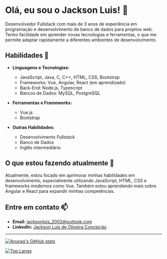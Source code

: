 # Olá, eu sou o Jackson Luis! 👋

Desenvolvedor Fullstack com mais de 3 anos de experiência em programação e desenvolvimento de banco de dados para projetos web. Tenho facilidade em aprender novas tecnologias e ferramentas, o que me permite adaptar rapidamente a diferentes ambientes de desenvolvimento.

## Habilidades 🚀

- **Linguagens e Tecnologias:**
  - JavaScript, Java, C, C++, HTML, CSS, Bootstrap
  - Frameworks: Vue, Angular, React (em aprendizado)
  - Back-End: Node.js, Typescript
  - Bancos de Dados: MySQL, PostgreSQL

- **Ferramentas e Frameworks:**
  - Vue.js
  - Bootstrap

- **Outras Habilidades:**
  - Desenvolvimento Fullstack
  - Banco de Dados
  - Inglês intermediário

## O que estou fazendo atualmente 🔭

Atualmente, estou focado em aprimorar minhas habilidades em desenvolvimento, especialmente utilizando JavaScript, HTML, CSS e frameworks modernos como Vue. Também estou aprendendo mais sobre Angular e React para expandir minhas competências.

## Entre em contato 📫

- **Email:** [jacksonluis_2002@outlook.com](mailto:jacksonluis_2002@outlook.com)
- **LinkedIn:** [Jackson Luis de Oliveira Conceição](https://www.linkedin.com/in/jackson-luis-de-oliveira-concei%C3%A7%C3%A3o/)

---

[![Anurag's GitHub stats](https://github-readme-stats.vercel.app/api?username=Jackson-Luis&locale=pt-br&theme=dark)](https://github.com/anuraghazra/github-readme-stats)
<div style="width: 200px;">
<a href="https://github.com/SeuPerfilAqui/github-readme-stats">
  <img src="https://github-readme-stats.vercel.app/api/top-langs/?username=Jackson-Luis&langs_count=8" alt="Top Langs" />
</a>
</div>
<!--
**Jackson-Luis/Jackson-Luis** is a ✨ _special_ ✨ repository because its `README.md` (this file) appears on your GitHub profile.

Here are some ideas to get you started:

- 🔭 I’m currently working on ...
- 🌱 I’m currently learning ...
- 👯 I’m looking to collaborate on ...
- 🤔 I’m looking for help with ...
- 💬 Ask me about ...
- 📫 How to reach me: ...
- 😄 Pronouns: ...
- ⚡ Fun fact: ...
-->
